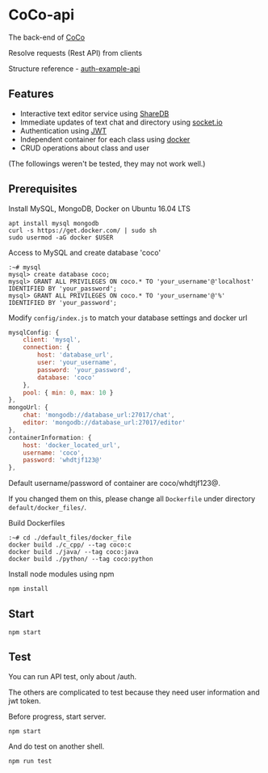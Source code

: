 # CoCo-api
The back-end of [CoCo](https://github.com/highalps/CoCo)

Resolve requests (Rest API) from clients

Structure reference - [auth-example-api](https://github.com/kimdhoe/auth-example-api/)

## Features
* Interactive text editor service using [ShareDB](https://github.com/share/sharedb)
* Immediate updates of text chat and directory using [socket.io](https://socket.io)
* Authentication using [JWT](https://jwt.io)
* Independent container for each class using [docker](https://www.docker.com)
* CRUD operations about class and user


(The followings weren't be tested, they may not work well.)
## Prerequisites
Install MySQL, MongoDB, Docker on Ubuntu 16.04 LTS
```
apt install mysql mongodb
curl -s https://get.docker.com/ | sudo sh
sudo usermod -aG docker $USER
```

Access to MySQL and create database 'coco'
```
:~# mysql
mysql> create database coco;
mysql> GRANT ALL PRIVILEGES ON coco.* TO 'your_username'@'localhost' IDENTIFIED BY 'your_password';
mysql> GRANT ALL PRIVILEGES ON coco.* TO 'your_username'@'%' IDENTIFIED BY 'your_password';
```

Modify `config/index.js` to match your database settings and docker url
```js
mysqlConfig: {
    client: 'mysql',
    connection: {
        host: 'database_url',
        user: 'your_username',
        password: 'your_password',
        database: 'coco'
    },
    pool: { min: 0, max: 10 }
},
mongoUrl: {
    chat: 'mongodb://database_url:27017/chat',
    editor: 'mongodb://database_url:27017/editor'
},
containerInformation: {
    host: 'docker_located_url',
    username: 'coco',
    password: 'whdtjf123@'
},
```

Default username/password of container are coco/whdtjf123@.

If you changed them on this, please change all `Dockerfile` under directory `default/docker_files/`.

Build Dockerfiles
```
:~# cd ./default_files/docker_file
docker build ./c_cpp/ --tag coco:c
docker build ./java/ --tag coco:java
docker build ./python/ --tag coco:python
```

Install node modules using npm
```
npm install
```

## Start
```
npm start
```

## Test
You can run API test, only about /auth.

The others are complicated to test because they need user information and jwt token.

Before progress, start server.
```
npm start
```


And do test on another shell.
```
npm run test
```
